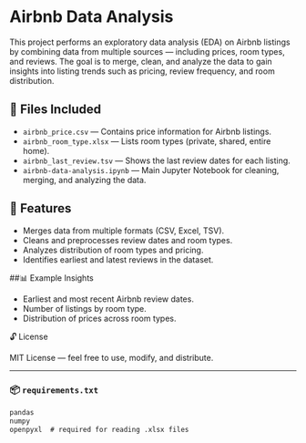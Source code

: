 # Airbnb Data Analysis

This project performs an exploratory data analysis (EDA) on Airbnb listings by combining data from multiple sources — including prices, room types, and reviews. The goal is to merge, clean, and analyze the data to gain insights into listing trends such as pricing, review frequency, and room distribution.

## 📂 Files Included

- `airbnb_price.csv` — Contains price information for Airbnb listings.
- `airbnb_room_type.xlsx` — Lists room types (private, shared, entire home).
- `airbnb_last_review.tsv` — Shows the last review dates for each listing.
- `airbnb-data-analysis.ipynb` — Main Jupyter Notebook for cleaning, merging, and analyzing the data.

## 🚀 Features

- Merges data from multiple formats (CSV, Excel, TSV).
- Cleans and preprocesses review dates and room types.
- Analyzes distribution of room types and pricing.
- Identifies earliest and latest reviews in the dataset.

##📊 Example Insights

- Earliest and most recent Airbnb review dates.
- Number of listings by room type.
- Distribution of prices across room types.

🔓 License

MIT License — feel free to use, modify, and distribute.

---

### 📦 `requirements.txt`

```txt
pandas
numpy
openpyxl  # required for reading .xlsx files
